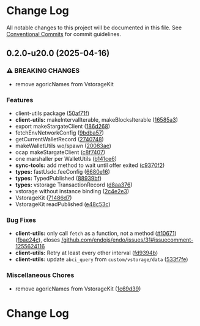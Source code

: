 # Change Log

All notable changes to this project will be documented in this file.
See [Conventional Commits](https://conventionalcommits.org) for commit guidelines.

## 0.2.0-u20.0 (2025-04-16)


### ⚠ BREAKING CHANGES

* remove agoricNames from VstorageKit

### Features

* client-utils package ([50af71f](https://github.com/Agoric/agoric-sdk/commit/50af71f2b2c3a1eee9da62dbd87c9cda0521979b))
* **client-utils:** makeIntervalIterable, makeBlocksIterable ([16585a3](https://github.com/Agoric/agoric-sdk/commit/16585a30e0b4b7db62905cd1b91b648be2ccb85b))
* export makeStargateClient ([186d268](https://github.com/Agoric/agoric-sdk/commit/186d26811f25224f0b9f216e79ee3a47c0768f61))
* fetchEnvNetworkConfig ([9bdba57](https://github.com/Agoric/agoric-sdk/commit/9bdba57d18672ef8d40b8a38cb54a082e1b89e50))
* getCurrentWalletRecord ([2740748](https://github.com/Agoric/agoric-sdk/commit/27407486238062c902b0f3552dad77bf5a44b22d))
* makeWalletUtils wo/spawn ([20083ae](https://github.com/Agoric/agoric-sdk/commit/20083ae6cf3b479ca68aa7b81415157aceca38fe))
* ocap makeStargateClient ([c8f7407](https://github.com/Agoric/agoric-sdk/commit/c8f7407903078acaccb3a97f9ff722d92e51eee8))
* one marshaller per WalletUtils ([b141ce6](https://github.com/Agoric/agoric-sdk/commit/b141ce6e47ede661ff4e6777390665238c0e1f00))
* **sync-tools:** add method to wait until offer exited ([c9370f2](https://github.com/Agoric/agoric-sdk/commit/c9370f219ecdc196a274cfb8bab8de64b099345a))
* **types:** fastUsdc.feeConfig ([6680e16](https://github.com/Agoric/agoric-sdk/commit/6680e168991bb46742743ce841c87e0e657aa9c1))
* **types:** TypedPublished ([88939bf](https://github.com/Agoric/agoric-sdk/commit/88939bfb60e2e3480b1f8f6d4dca7f64cd668b4a))
* **types:** vstorage TransactionRecord ([d8aa376](https://github.com/Agoric/agoric-sdk/commit/d8aa3764d87e13252fe39239d3bab57b9b0f55a0))
* vstorage without instance binding ([2c4e2e3](https://github.com/Agoric/agoric-sdk/commit/2c4e2e3cbfe6a2bfad77f908abd1424081031464))
* VstorageKit ([71486d7](https://github.com/Agoric/agoric-sdk/commit/71486d714cfa8f0393fbec7731dca71d1a342a1c))
* VstorageKit readPublished ([e48c53c](https://github.com/Agoric/agoric-sdk/commit/e48c53c5db307aa5ddcb2703c3afa5f846d5beca))


### Bug Fixes

* **client-utils:** only call `fetch` as a function, not a method ([#10671](https://github.com/Agoric/agoric-sdk/issues/10671)) ([fbae24c](https://github.com/Agoric/agoric-sdk/commit/fbae24ccaff7b911a2ef72e1c47434e6dfd73d9f)), closes [/github.com/endojs/endo/issues/31#issuecomment-1255624116](https://github.com/Agoric//github.com/endojs/endo/issues/31/issues/issuecomment-1255624116)
* **client-utils:** Retry at least every other interval ([fd9394b](https://github.com/Agoric/agoric-sdk/commit/fd9394b33ed9f12e229e9914d7efe3ca10980f0c))
* **client-utils:** update `abci_query` from `custom/vstorage/data` ([533f7fe](https://github.com/Agoric/agoric-sdk/commit/533f7fe1830f06f95409ab25134e52f711d06688))


### Miscellaneous Chores

* remove agoricNames from VstorageKit ([1c69d39](https://github.com/Agoric/agoric-sdk/commit/1c69d39c6b5571e8501cd4be8d32e3d1bd9d3844))



# Change Log

